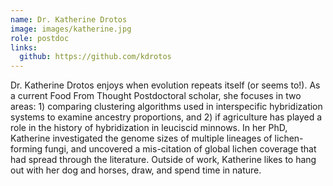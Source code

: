```yaml
---
name: Dr. Katherine Drotos
image: images/katherine.jpg
role: postdoc
links:
  github: https://github.com/kdrotos
---
```


Dr. Katherine Drotos enjoys when evolution repeats itself (or seems to!). As a current Food From Thought Postdoctoral scholar, she focuses in two areas: 1) comparing clustering algorithms used in interspecific hybridization systems to examine ancestry proportions, and 2) if agriculture has played a role in the history of hybridization in leuciscid minnows. In her PhD, Katherine investigated the genome sizes of multiple lineages of lichen-forming fungi, and uncovered a mis-citation of global lichen coverage that had spread through the literature. Outside of work, Katherine likes to hang out with her dog and horses, draw, and spend time in nature.
